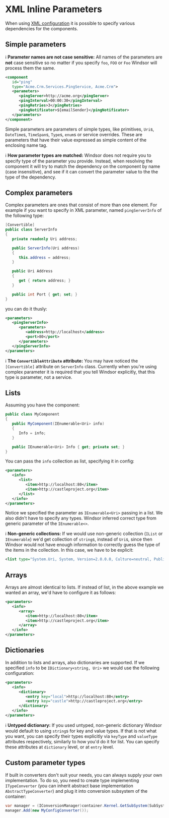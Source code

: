 # XML Inline Parameters

When using [XML configuration](xml-registration-reference.md) it is possible to specify various dependencies for the components.

## Simple parameters

:information_source: **Parameter names are not case sensitive:** All names of the parameters are **not** case sensitive so no matter if you specify `foo`, `FOO` or `Foo` Windsor will process them the same.

```xml
<component
   id="ping"
   type="Acme.Crm.Services.PingService, Acme.Crm">
   <parameters>
      <pingServer>http://acme.org</pingServer>
      <pingInterval>00:00:30</pingInterval>
      <pingRetries>3</pingRetries>
      <pingNotificator>${emailSender}</pingNotificator>
   </parameters>
</component>
```

Simple parameters are parameters of simple types, like primitives, `Uri`s, `DateTime`s, `TimeSpan`s, `Type`s, `enum`s or service overrides. These are parameters that have their value expressed as simple content of the enclosing name tag.

:information_source: **How parameter types are matched:** Windsor does not require you to specify type of the parameter you provide. Instead, when resolving the component it will try to match the dependency on the component by name (case insensitive), and see if it can convert the parameter value to the the type of the dependency.

## Complex parameters

Complex parameters are ones that consist of more than one element. For example if you want to specify in XML parameter, named `pingServerInfo` of the following type:

```csharp
[Convertible]
public class ServerInfo
{
   private readonly Uri address;

   public ServerInfo(Uri address)
   {
      this.address = address;
   }

   public Uri Address
   {
      get { return address; }
   }

   public int Port { get; set; }
}
```

you can do it thusly:

```xml
<parameters>
   <pingServerInfo>
      <parameters>
         <address>http://localhost</address>
         <port>80</port>
      </parameters>
   </pingServerInfo>
</parameters>
```

:information_source: **The `ConvertibleAttribute` attribute:** You may have noticed the `[Convertible]` attribute on `ServerInfo` class. Currently when you're using complex parameter it is required that you tell Windsor explicitly, that this type is parameter, not a service.

## Lists

Assuming you have the component:

```csharp
public class MyComponent
{
   public MyComponent(IEnumerable<Uri> info)
   {
      Info = info;
   }

   public IEnumerable<Uri> Info { get; private set; }
}
```

You can pass the `info` collection as list, specifying it in config:

```xml
<parameters>
   <info>
      <list>
         <item>http://localhost:80</item>
         <item>http://castleproject.org</item>
      </list>
   </info>
</parameters>
```

Notice we specified the parameter as `IEnumerable<Uri>` passing in a list. We also didn't have to specify any types. Windsor inferred correct type from generic parameter of the `IEnumerable<>`.

:information_source: **Non-generic collections:** If we would use non-generic collection (`IList` or `IEnumerable`) we'd get collection of `string`s, instead of `Uri`s, since then Windsor would not have enough information to correctly guess the type of the items in the collection. In this case, we have to be explicit:

```xml
<list type="System.Uri, System, Version=2.0.0.0, Culture=neutral, PublicKeyToken=b77a5c561934e089">
```

## Arrays

Arrays are almost identical to lists. If instead of list, in the above example we wanted an array, we'd have to configure it as follows:

```xml
<parameters>
   <info>
      <array>
         <item>http://localhost:80</item>
         <item>http://castleproject.org</item>
      </array>
   </info>
</parameters>
```

## Dictionaries

In addition to lists and arrays, also dictionaries are supported. If we specified `info` to be `IDictionary<string, Uri>` we would use the following configuration:

```xml
<parameters>
   <info>
      <dictionary>
         <entry key="local">http://localhost:80</entry>
         <entry key="castle">http://castleproject.org</entry>
      </dictionary>
   </info>
</parameters>
```

:information_source: **Untyped dictionary:** If you used untyped, non-generic dictionary Windsor would default to using `string`s for key and value types. If that is not what you want, you can specify their types explicitly via `keyType` and `valueType` attributes respectively, similarly to how you'd do it for list. You can specify these attributes at `dictionary` level, or at `entry` level.

## Custom parameter types

If built in converters don't suit your needs, you can always supply your own implementation. To do so, you need to create type implementing `ITypeConverter` (you can inherit abstract base implementation `AbstractTypeConverter`) and plug it into conversion subsystem of the container:

```csharp
var manager = (IConversionManager)container.Kernel.GetSubSystem(SubSystemConstants.ConversionManagerKey);
manager.Add(new MyConfigConverter());
```